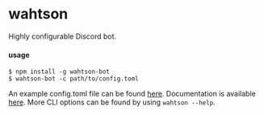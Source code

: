# wahtson

Highly configurable Discord bot.

#### usage

```
$ npm install -g wahtson-bot
$ wahtson-bot -c path/to/config.toml
```

An example config.toml file can be found [here](https://github.com/wahtson/bot/blob/master/config-example.toml). Documentation is available [here](https://wahtson.js.org/wiki/2.1.0/config). More CLI options can be found by using `wahtson --help`.
